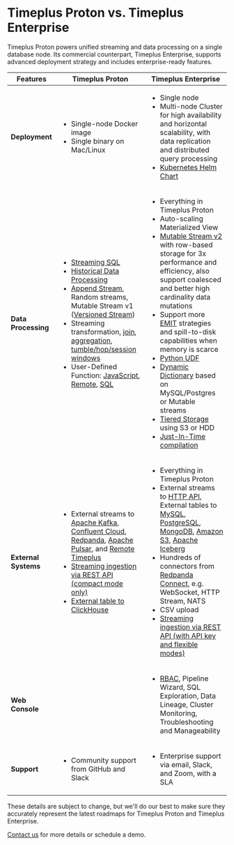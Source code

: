 # Timeplus Proton vs. Timeplus Enterprise

Timeplus Proton powers unified streaming and data processing on a single database node. Its commercial counterpart, Timeplus Enterprise, supports advanced deployment strategy and includes enterprise-ready features.

|          Features                     | **Timeplus Proton**                                                                                                                                                                    | **Timeplus Enterprise**                                                                                                                                                                                                          |
| ----------------------------- | -------------------------------------------------------------------------------------------------------------------------------------------------------------------------------------- | -------------------------------------------------------------------------------------------------------------------------------------------------------------------------------------------------------------------------------- |
| **Deployment**                | <ul><li>Single-node Docker image</li><li>Single binary on Mac/Linux</li></ul>                                                                                                          | <ul><li>Single node</li><li>Multi-node Cluster for high availability and horizontal scalability, with data replication and distributed query processing</li><li>[Kubernetes Helm Chart](/k8s-helm)</li></ul>                                                                               |
| **Data Processing**                | <ul><li>[Streaming SQL](/stream-query)</li><li>[Historical Data Processing](/history)</li><li>[Append Stream](/append-stream), Random streams, Mutable Stream v1 ([Versioned Stream](/versioned-stream))</li><li>Streaming transformation, [join](/streaming-joins), [aggregation](/streaming-aggregations), [tumble/hop/session windows](/streaming-windows)</li><li>User-Defined Function: [JavaScript](/js-udf), [Remote](/remote-udf), [SQL](/sql-udf)</li></ul>                                                                                                          | <ul><li>Everything in Timeplus Proton</li><li>Auto-scaling Materialized View</li><li>[Mutable Stream v2](/mutable-stream) with row-based storage for 3x performance and efficiency, also support  coalesced and  better high cardinality data mutations</li><li>Support more [EMIT](/streaming-aggregations#emit) strategies and spill-to-disk capabilities when memory is scarce</li><li>[Python UDF](/py-udf)</li><li>[Dynamic Dictionary](/sql-create-dictionary) based on MySQL/Postgres or Mutable streams</li><li>[Tiered Storage](/tiered-storage) using S3 or HDD</li><li>[Just-In-Time compilation](/jit)</li></ul>                                                                               |
| **External Systems**              | <ul><li>External streams to [Apache Kafka, Confluent Cloud, Redpanda](/kafka-source), [Apache Pulsar](/pulsar-source), and [Remote Timeplus](/timeplus-source)</li><li>[Streaming ingestion via REST API (compact mode only)](/proton-ingest-api)</li><li>[External table to ClickHouse](/clickhouse-external-table)</li></ul> | <ul><li>Everything in Timeplus Proton</li><li>External streams to [HTTP API](/http-external), External tables to [MySQL](/mysql-external-table), [PostgreSQL](/pg-external-table), [MongoDB](/mongo-external), [Amazon S3](/s3-external), [Apache Iceberg](/iceberg) </li><li>Hundreds of connectors from [Redpanda Connect](/redpanda-connect), e.g. WebSocket, HTTP Stream, NATS</li><li>CSV upload</li><li>[Streaming ingestion via REST API (with API key and flexible modes)](/ingest-api)</li></ul> |
| **Web Console**                   |                                                                                                                       | <ul><li>[RBAC](/rbac), Pipeline Wizard, SQL Exploration, Data Lineage, Cluster Monitoring, Troubleshooting and Manageability</li></ul>                                                                                                                                                      |
| **Support**                   | <ul><li>Community support from GitHub and Slack</li></ul>                                                                                                                              | <ul><li>Enterprise support via email, Slack, and Zoom, with a SLA</li></ul>                                                                                                                                                      |

These details are subject to change, but we'll do our best to make sure they accurately represent the latest roadmaps for Timeplus Proton and Timeplus Enterprise.

[Contact us](mailto:info@timeplus.com) for more details or schedule a demo.

